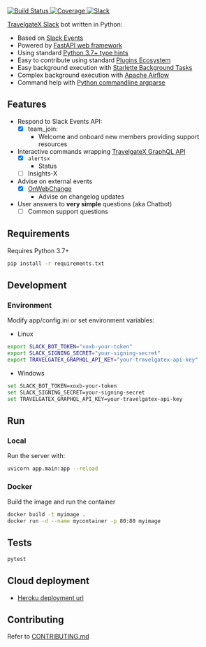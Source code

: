 <p>
<a href="https://travis-ci.org/travelgateX/slack-botx" target="_blank">
    <img src="https://travis-ci.org/travelgateX/slack-botx.svg?branch=master" alt="Build Status">
</a>
<a href="https://codecov.io/gh/travelgateX/slack-botx" target="_blank">
    <img src="https://codecov.io/gh/travelgateX/slack-botx/branch/master/graph/badge.svg" alt="Coverage">
</a>
<a href="https://slack.travelgatex.com" target="_blank">
    <img src="https://slack.travelgatex.com/badge.svg" alt="Slack">
</a>
</p>

[TravelgateX Slack](https://travelgatex.slack.com) bot written in Python:

* Based on [Slack Events](https://api.slack.com/events-api)
* Powered by [FastAPI web framework](https://fastapi.tiangolo.com)
* Using standard [Python 3.7+ type hints](https://docs.python.org/3/library/typing.html)
* Easy to contribute using standard [Plugins Ecosystem](https://packaging.python.org/guides/creating-and-discovering-plugins/)
* Easy background execution with [Starlette Background Tasks](https://www.starlette.io/background)
* Complex background execution with [Apache Airflow](https://airflow.apache.org/)
* Command help with [Python commandline argparse](https://docs.python.org/3/library/argparse.html)

## Features

* Respond to Slack Events API:
  * [x] team_join:
    * Welcome and onboard new members providing support resources 
* Interactive commands wrapping [TravelgateX GraphQL API](https://api.travelgatex.com)
  * [x] `alertsx`
    * Status
  * [ ] Insights-X
* Advise on external events
  * [x] [OnWebChange](https://onwebchange.com)
    * Advise on changelog updates
* User answers to __very simple__ questions (aka Chatbot)
  * [ ] Common support questions

## Requirements

Requires Python 3.7+

```bash
pip install -r requirements.txt
```

## Development

### Environment

Modify app/config.ini or set environment variables:

* Linux

```bash
export SLACK_BOT_TOKEN="xoxb-your-token"
export SLACK_SIGNING_SECRET="your-signing-secret"
export TRAVELGATEX_GRAPHQL_API_KEY="your-travelgatex-api-key"
```

* Windows

```bash
set SLACK_BOT_TOKEN=xoxb-your-token
set SLACK_SIGNING_SECRET=your-signing-secret
set TRAVELGATEX_GRAPHQL_API_KEY=your-travelgatex-api-key
```

## Run

### Local

Run the server with:

```bash
uvicorn app.main:app --reload
```

### Docker

Build the image and run the container

```bash
docker build -t myimage .
docker run -d --name mycontainer -p 80:80 myimage
```

## Tests

```bash
pytest
```

## Cloud deployment

* [Heroku deployment url](https://slack-botx.herokuapp.com/)

## Contributing

Refer to [CONTRIBUTING.md](https://github.com/travelgateX/slack-botx/blob/master/CONTRIBUTING.md)
